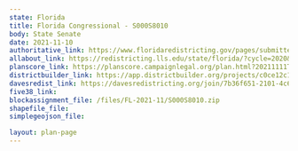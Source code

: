 ```yaml
---
state: Florida
title: Florida Congressional - S000S8010
body: State Senate
date: 2021-11-10
authoritative_link: https://www.floridaredistricting.gov/pages/submitted-plans
allabout_link: https://redistricting.lls.edu/state/florida/?cycle=2020&level=State%20Upper&startdate=
planscore_link: https://planscore.campaignlegal.org/plan.html?20211111T141421.355809976Z
districtbuilder_link: https://app.districtbuilder.org/projects/c0ce12c1-0c4f-4571-be6c-7c9b8b9bd03b
davesredist_link: https://davesredistricting.org/join/7b36f651-2101-4c6d-b725-3b9771394b17
five38_link:
blockassignment_file: /files/FL-2021-11/S000S8010.zip
shapefile_file:
simplegeojson_file:

layout: plan-page
---
```


